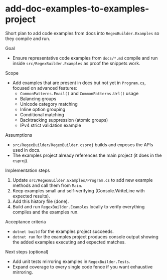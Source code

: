 # add-doc-examples-to-examples-project

Short plan to add code examples from docs into `RegexBuilder.Examples` so they compile and run.

Goal

- Ensure representative code examples from `docs/*.md` compile and run inside `src/RegexBuilder.Examples` as proof the snippets work.

Scope

- Add examples that are present in docs but not yet in `Program.cs`, focused on advanced features:
  - `CommonPatterns.Email()` and `CommonPatterns.Url()` usage
  - Balancing groups
  - Unicode category matching
  - Inline option grouping
  - Conditional matching
  - Backtracking suppression (atomic groups)
  - IPv4 strict validation example

Assumptions

- `src/RegexBuilder/RegexBuilder.csproj` builds and exposes the APIs used in docs.
- The examples project already references the main project (it does in the csproj).

Implementation steps

1. Update `src/RegexBuilder.Examples/Program.cs` to add new example methods and call them from `Main`.
2. Keep examples small and self-verifying (Console.WriteLine with expected results).
3. Add this history file (done).
4. Build and run `RegexBuilder.Examples` locally to verify everything compiles and the examples run.

Acceptance criteria

- `dotnet build` for the examples project succeeds.
- `dotnet run` for the examples project produces console output showing the added examples executing and expected matches.

Next steps (optional)

- Add unit tests mirroring examples in `RegexBuilder.Tests`.
- Expand coverage to every single code fence if you want exhaustive mirroring.
